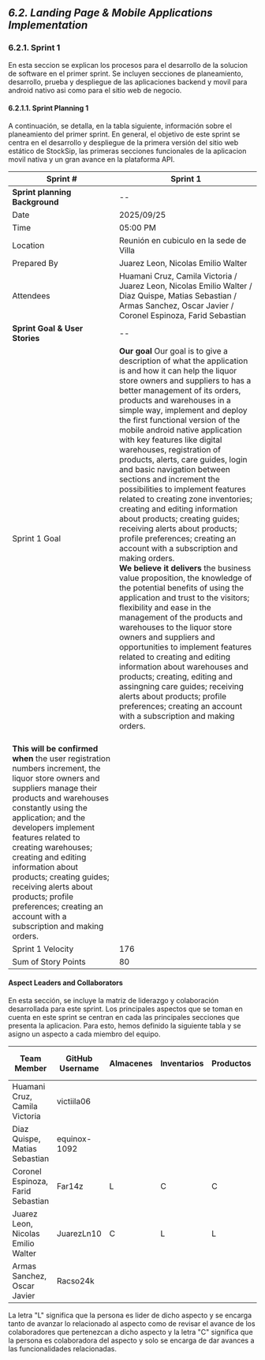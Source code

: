 ## _6.2. Landing Page & Mobile Applications Implementation_ ##

### 6.2.1. Sprint 1 ###

En esta seccion se explican los procesos para el desarrollo de la solucion de software en el primer sprint. Se incluyen secciones de planeamiento, desarrollo, prueba y despliegue de las aplicaciones backend y movil para android nativo asi como para el sitio web de negocio.

#### 6.2.1.1. Sprint Planning 1 ####

A continuación, se detalla, en la tabla siguiente, información sobre el planeamiento del primer sprint. En general, el objetivo de este sprint se centra en el desarrollo y despliegue de la primera versión del sitio web estático de StockSip, las primeras secciones funcionales de la aplicacion movil nativa y un gran avance en la plataforma API.

| Sprint #                                     | Sprint 1                                               |
|----------------------------------------------|--------------------------------------------------------|
| <b> Sprint planning Background </b>          | --                                                     |
| Date                                         | 2025/09/25                                             |
| Time                                         | 05:00 PM                                               |
| Location                                     | Reunión en cubiculo en la sede de Villa                |
| Prepared By                                  | Juarez Leon, Nicolas Emilio Walter                     |
| Attendees                                    | Huamani Cruz, Camila Victoria / Juarez Leon, Nicolas Emilio Walter / Diaz Quispe, Matias Sebastian / Armas Sanchez, Oscar Javier / Coronel Espinoza, Farid Sebastian |
| <b> Sprint Goal & User Stories </b>          | --                                                     |
| Sprint 1 Goal                                | <b> Our goal </b> Our goal is to give a description of what the application is and how it can help the liquor store owners and suppliers to has a better management of its orders, products and warehouses in a simple way, implement and deploy the first functional version of the mobile android native application with key features like digital warehouses, registration of products, alerts, care guides, login and basic navigation between sections and increment the possibilities to implement features related to creating zone inventories; creating and editing information about products; creating guides; receiving alerts about products; profile preferences; creating an account with a subscription and making orders. <br> <b> We believe it delivers </b> the business value proposition, the knowledge of the potential benefits of using the application and trust to the visitors; flexibility and ease in the management of the products and warehouses to the liquor store owners and suppliers and opportunities to implement features related to creating and editing information about warehouses and products; creating, editing and assingning care guides; receiving alerts about products; profile preferences; creating an account with a subscription and making orders.
 <br> <b> This will be confirmed when </b> the user registration numbers increment, the liquor store owners and suppliers manage their products and warehouses constantly using the application; and the developers implement features related to creating warehouses; creating and editing information about products; creating guides; receiving alerts about products; profile preferences; creating an account with a subscription and making orders. |
| Sprint 1 Velocity                            | 176                                                    |
| Sum of Story Points                          | 80                                                     |


#### Aspect Leaders and Collaborators ####

En esta sección, se incluye la matriz de liderazgo y colaboración desarrollada para este sprint. Los principales aspectos que se toman en cuenta en este sprint se centran en cada las principales secciones que presenta la aplicacion. Para esto, hemos definido la siguiente tabla y se asigno un aspecto a cada miembro del equipo.

| Team Member                        | GitHub Username | Almacenes | Inventarios | Productos | Cuenta de Usuario | Perfiles | Guía de cuidados | Alertas | Subscripciones | Ordenes de compra | Ordenes de venta |
| ---------------------------------- | --------------- | --------- | ----------- | --------- | ----------------- | -------- | ---------------- | ------- | -------------- | ----------------- | ---------------- |
| Huamani Cruz, Camila Victoria      | victiila06      |           |             |           |                   |   C      |                  |         |                |  C                |  L               |
| Diaz Quispe, Matias Sebastian      | equinox-1092    |           |             |           |                   |          |  L               |  C      |                |  L                |                  | 
| Coronel Espinoza, Farid Sebastian  | Far14z          |  L        |   C         |  C        |   L               |          |                  |         |   L            |                   |                  |
| Juarez Leon, Nicolas Emilio Walter | JuarezLn10      |  C        |   L         |  L        |                   |          |                  |         |   C            |                   |  C               |
| Armas Sanchez, Oscar Javier        | Racso24k        |           |             |           |                   |   L      |  C               |  L      |                |                   |                  |

La letra "L" significa que la persona es lider de dicho aspecto y se encarga tanto de avanzar lo relacionado al aspecto como de revisar el avance de los colaboradores que pertenezcan a dicho aspecto y la letra "C" significa que la persona es colaboradora del aspecto y solo se encarga de dar avances a las funcionalidades relacionadas.
